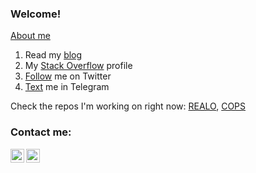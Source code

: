 ### Welcome!

[About me](https://h1alexbel.github.io/about-me.html)

 1. Read my [blog](https://h1alexbel.github.io)
 2. My [Stack Overflow](https://stackoverflow.com/users/19147117/abialiauski) profile
 3. [Follow](https://twitter.com/intent/follow?screen_name=h1alexbel) me on Twitter
 4. [Text](https://t.me/abialiauskiJavaDev) me in Telegram

Check the repos I'm working on right now:
[REALO](https://github.com/h1alexbel/realo),
 [COPS](https://github.com/copy-stat/cops)

### Contact me:


[<img align="left" alt="h1alexbel | Gmail" width="22px" src="https://cdn.jsdelivr.net/npm/simple-icons@v3/icons/gmail.svg" />](mailto:abialiauski.dev@gmail.com)
[<img align="left" alt="h1alexbel | LinkedIn" width="22px" src="https://cdn.jsdelivr.net/npm/simple-icons@v3/icons/linkedin.svg" />](https://www.linkedin.com/in/aliaksei-bialiauski-49b2a821a/)
<br/>
